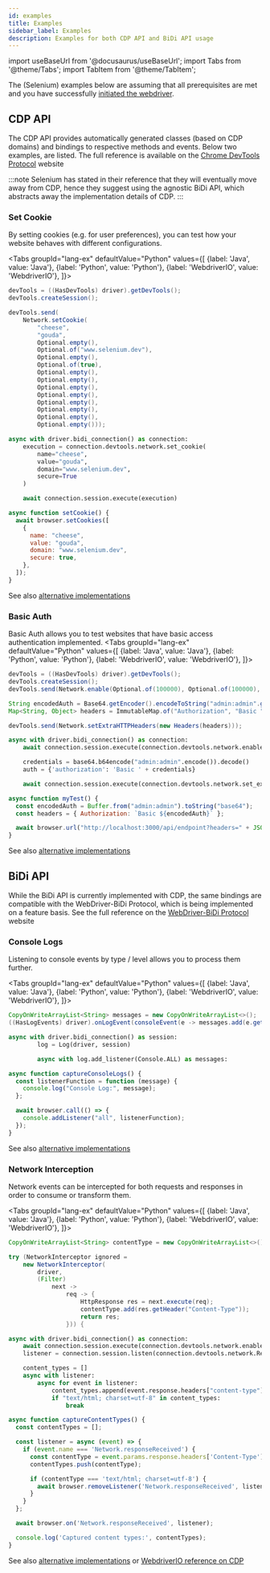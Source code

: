 ```yaml
---
id: examples
title: Examples
sidebar_label: Examples
description: Examples for both CDP API and BiDi API usage
---
```


import useBaseUrl from '@docusaurus/useBaseUrl';
import Tabs from '@theme/Tabs';
import TabItem from '@theme/TabItem';

The (Selenium) examples below are assuming that all prerequisites are met and you have successfully [initiated the webdriver](/web-apps/automated-testing/cdp-bidi/#1-using-selenium).

## CDP API
The CDP API provides automatically generated classes (based on CDP domains) and bindings to respective methods and events.
Below two examples, are listed. The full reference is available on the [Chrome DevTools Protocol](https://chromedevtools.github.io/devtools-protocol/) website

:::note
Selenium has stated in their reference that they will eventually move away from CDP, hence they suggest using the agnostic BiDi API, which abstracts away the implementation details of CDP.
:::

### Set Cookie
By setting cookies (e.g. for user preferences), you can test how your website behaves with different configurations.

<Tabs
groupId="lang-ex"
defaultValue="Python"
values={[
{label: 'Java', value: 'Java'},
{label: 'Python', value: 'Python'},
{label: 'WebdriverIO', value: 'WebdriverIO'},
]}>

<TabItem value="Java">

```java
devTools = ((HasDevTools) driver).getDevTools();
devTools.createSession();

devTools.send(
    Network.setCookie(
        "cheese",
        "gouda",
        Optional.empty(),
        Optional.of("www.selenium.dev"),
        Optional.empty(),
        Optional.of(true),
        Optional.empty(),
        Optional.empty(),
        Optional.empty(),
        Optional.empty(),
        Optional.empty(),
        Optional.empty(),
        Optional.empty(),
        Optional.empty()));
```

</TabItem>
<TabItem value="Python">


```py
async with driver.bidi_connection() as connection:
    execution = connection.devtools.network.set_cookie(
        name="cheese",
        value="gouda",
        domain="www.selenium.dev",
        secure=True
    )

    await connection.session.execute(execution)
```

</TabItem>
<TabItem value="WebdriverIO">

```javascript
async function setCookie() {
  await browser.setCookies([
    {
      name: "cheese",
      value: "gouda",
      domain: "www.selenium.dev",
      secure: true,
    },
  ]);
}
```

</TabItem>
</Tabs>

See also [alternative implementations](https://www.selenium.dev/documentation/webdriver/bidirectional/chrome_devtools/cdp_api/#set-cookie)

### Basic Auth
Basic Auth allows you to test websites that have basic access authentication implemented.
<Tabs
groupId="lang-ex"
defaultValue="Python"
values={[
{label: 'Java', value: 'Java'},
{label: 'Python', value: 'Python'},
{label: 'WebdriverIO', value: 'WebdriverIO'},
]}>

<TabItem value="Java">

```java
devTools = ((HasDevTools) driver).getDevTools();
devTools.createSession();
devTools.send(Network.enable(Optional.of(100000), Optional.of(100000), Optional.of(100000)));

String encodedAuth = Base64.getEncoder().encodeToString("admin:admin".getBytes());
Map<String, Object> headers = ImmutableMap.of("Authorization", "Basic " + encodedAuth);

devTools.send(Network.setExtraHTTPHeaders(new Headers(headers)));
```

</TabItem>
<TabItem value="Python">


```py
async with driver.bidi_connection() as connection:
    await connection.session.execute(connection.devtools.network.enable())

    credentials = base64.b64encode("admin:admin".encode()).decode()
    auth = {'authorization': 'Basic ' + credentials}

    await connection.session.execute(connection.devtools.network.set_extra_http_headers(Headers(auth)))
```

</TabItem>
<TabItem value="WebdriverIO">

```javascript
async function myTest() {
  const encodedAuth = Buffer.from("admin:admin").toString("base64");
  const headers = { Authorization: `Basic ${encodedAuth}` };

  await browser.url("http://localhost:3000/api/endpoint?headers=" + JSON.stringify(headers));
}
```

</TabItem>
</Tabs>

See also [alternative implementations](https://www.selenium.dev/documentation/webdriver/bidirectional/chrome_devtools/cdp_api/#basic-authentication)


## BiDi API
While the BiDi API is currently implemented with CDP, the same bindings are compatible with the WebDriver-BiDi Protocol, which is being implemented on a feature basis. See the full reference on the [WebDriver-BiDi Protocol](https://w3c.github.io/webdriver-bidi) website

### Console Logs
Listening to console events by type / level allows you to process them further.

<Tabs
groupId="lang-ex"
defaultValue="Python"
values={[
{label: 'Java', value: 'Java'},
{label: 'Python', value: 'Python'},
{label: 'WebdriverIO', value: 'WebdriverIO'},
]}>

<TabItem value="Java">

```java
CopyOnWriteArrayList<String> messages = new CopyOnWriteArrayList<>();
((HasLogEvents) driver).onLogEvent(consoleEvent(e -> messages.add(e.getMessages().get(0))));
```

</TabItem>
<TabItem value="Python">


```py
async with driver.bidi_connection() as session:
        log = Log(driver, session)

        async with log.add_listener(Console.ALL) as messages:
```

</TabItem>
<TabItem value="WebdriverIO">

```javascript
async function captureConsoleLogs() {
  const listenerFunction = function (message) {
    console.log("Console Log:", message);
  };

  await browser.call(() => {
    console.addListener("all", listenerFunction);
  });
}
```

</TabItem>
</Tabs>

See also [alternative implementations](https://www.selenium.dev/documentation/webdriver/bidirectional/chrome_devtools/bidi_api/#console-logs-and-errors)

### Network Interception
Network events can be intercepted for both requests and responses in order to consume or transform them.

<Tabs
groupId="lang-ex"
defaultValue="Python"
values={[
{label: 'Java', value: 'Java'},
{label: 'Python', value: 'Python'},
{label: 'WebdriverIO', value: 'WebdriverIO'},
]}>

<TabItem value="Java">

```java
CopyOnWriteArrayList<String> contentType = new CopyOnWriteArrayList<>();

try (NetworkInterceptor ignored =
    new NetworkInterceptor(
        driver,
        (Filter)
            next ->
                req -> {
                    HttpResponse res = next.execute(req);
                    contentType.add(res.getHeader("Content-Type"));
                    return res;
                })) {
```

</TabItem>
<TabItem value="Python">


```py
async with driver.bidi_connection() as connection:
    await connection.session.execute(connection.devtools.network.enable())
    listener = connection.session.listen(connection.devtools.network.ResponseReceived)

    content_types = []
    async with listener:
        async for event in listener:
            content_types.append(event.response.headers["content-type"])
            if "text/html; charset=utf-8" in content_types:
                break
```

</TabItem>
<TabItem value="WebdriverIO">

```javascript
async function captureContentTypes() {
  const contentTypes = [];

  const listener = async (event) => {
    if (event.name === 'Network.responseReceived') {
      const contentType = event.params.response.headers['Content-Type'];
      contentTypes.push(contentType);

      if (contentType === 'text/html; charset=utf-8') {
        await browser.removeListener('Network.responseReceived', listener);
      }
    }
  };

  await browser.on('Network.responseReceived', listener);

  console.log('Captured content types:', contentTypes);
}
```

</TabItem>
</Tabs>

See also [alternative implementations](https://www.selenium.dev/documentation/webdriver/bidirectional/chrome_devtools/bidi_api/#response-information) or [WebdriverIO reference on CDP](https://webdriver.io/docs/devtools-service/#chrome-devtools-access)
